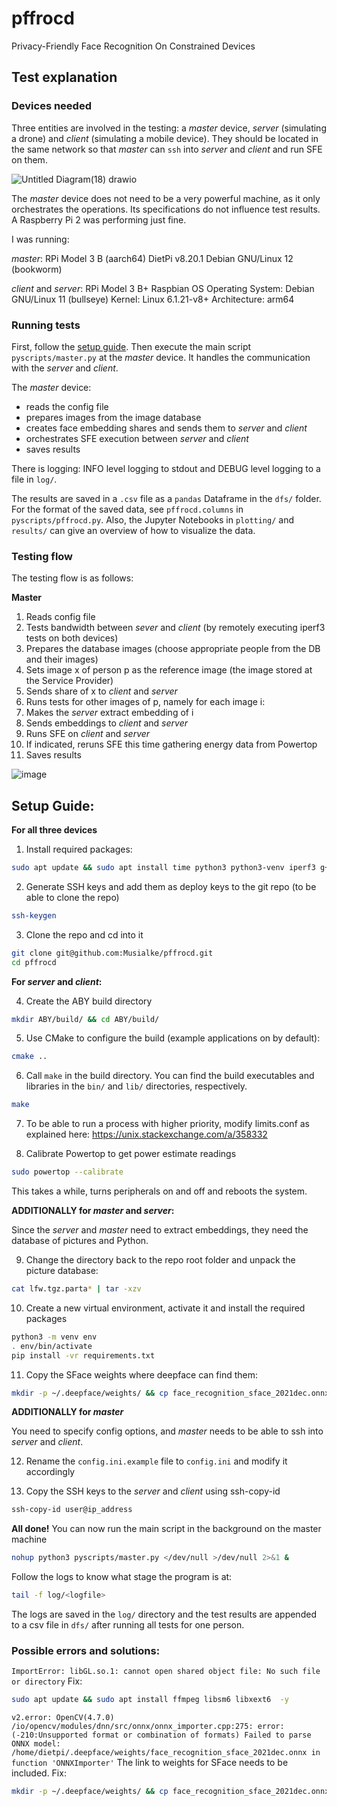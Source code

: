 # pffrocd
Privacy-Friendly Face Recognition On Constrained Devices

## Test explanation

### Devices needed

Three entities are involved in the testing: a _master_ device, _server_ (simulating a drone) and _client_ (simulating a mobile device). They should be located in the same network so that _master_ can `ssh` into _server_ and _client_ and run SFE on them.

![Untitled Diagram(18) drawio](https://github.com/Musialke/pffrocd/assets/26610983/128361a4-b817-42ac-a857-e592e41556b4)


The _master_ device does not need to be a very powerful machine, as it only orchestrates the operations. Its specifications do not influence test results. A Raspberry Pi 2 was performing just fine.

I was running:

_master_: RPi Model 3 B (aarch64) DietPi v8.20.1 Debian GNU/Linux 12 (bookworm)


_client_ and _server_:
RPi Model 3 B+
Raspbian OS
Operating System: Debian GNU/Linux 11 (bullseye)
          Kernel: Linux 6.1.21-v8+
    Architecture: arm64


### Running tests

First, follow the [setup guide](#setup-guide). Then execute the main script `pyscripts/master.py` at the _master_ device. It handles the communication with the _server_ and _client_.

The _master_ device:
- reads the config file
- prepares images from the image database
- creates face embedding shares and sends them to _server_ and _client_
- orchestrates SFE execution between _server_ and _client_
- saves results

There is logging:
INFO level logging to stdout and DEBUG level logging to a file in `log/`.

The results are saved in a `.csv` file as a `pandas` Dataframe in the `dfs/` folder. For the format of the saved data, see `pffrocd.columns` in `pyscripts/pffrocd.py`. Also, the Jupyter Notebooks in `plotting/` and `results/` can give an overview of how to visualize the data.

### Testing flow

The testing flow is as follows:

**Master**

1. Reads config file
2. Tests bandwidth between _sever_ and _client_ (by remotely executing iperf3 tests on both devices)
3. Prepares the database images (choose appropriate people from the DB and their images)
4. Sets image x of person p as the reference image (the image stored at the Service Provider)
5. Sends share of x to _client_ and _server_
6. Runs tests for other images of p, namely for each image i:
7. Makes the _server_ extract embedding of i
8. Sends embeddings to _client_ and _server_
9. Runs SFE on _client_ and _server_
10. If indicated, reruns SFE this time gathering energy data from Powertop
11. Saves results

![image](https://github.com/Musialke/pffrocd/assets/26610983/e0843c66-283b-4aea-b536-fe309f1481fd)

## Setup Guide:

**For all three devices**

1. Install required packages:

```sh
sudo apt update && sudo apt install time python3 python3-venv iperf3 g++ make cmake libgmp-dev libssl-dev libboost-all-dev ffmpeg libsm6 libxext6 git powertop -y
```

2. Generate SSH keys and add them as deploy keys to the git repo (to be able to clone the repo)

```sh
ssh-keygen
```

3. Clone the repo and cd into it

```sh
git clone git@github.com:Musialke/pffrocd.git
cd pffrocd
```

**For _server_ and _client_:**

4. Create the ABY build directory
```sh
mkdir ABY/build/ && cd ABY/build/
```

5. Use CMake to configure the build (example applications on by default):
```sh
cmake ..
```

6. Call `make` in the build directory. You can find the build executables and libraries in the `bin/` and `lib/` directories, respectively.
```sh
make
```

7. To be able to run a process with higher priority, modify limits.conf as explained here: https://unix.stackexchange.com/a/358332

8. Calibrate Powertop to get power estimate readings

```sh
sudo powertop --calibrate
```

This takes a while, turns peripherals on and off and reboots the system.

**ADDITIONALLY for _master_ and _server_:**

Since the _server_ and _master_ need to extract embeddings, they need the database of pictures and Python.

9. Change the directory back to the repo root folder and unpack the picture database:
```sh
cat lfw.tgz.parta* | tar -xzv
```

10. Create a new virtual environment, activate it and install the required packages
```sh
python3 -m venv env
. env/bin/activate
pip install -vr requirements.txt
```

11. Copy the SFace weights where deepface can find them:
```sh
mkdir -p ~/.deepface/weights/ && cp face_recognition_sface_2021dec.onnx ~/.deepface/weights/
```
**ADDITIONALLY for _master_**

You need to specify config options, and _master_ needs to be able to ssh into _server_ and _client_. 

12. Rename the `config.ini.example` file to `config.ini` and modify it accordingly

13. Copy the SSH keys to the _server_ and _client_ using ssh-copy-id

```sh
ssh-copy-id user@ip_address
```
**All done!**
You can now run the main script in the background on the master machine
```sh
nohup python3 pyscripts/master.py </dev/null >/dev/null 2>&1 &
```

Follow the logs to know what stage the program is at:
```sh
tail -f log/<logfile>
```

The logs are saved in the `log/` directory and the test results are appended to a csv file in `dfs/` after running all tests for one person.


### Possible errors and solutions:

`ImportError: libGL.so.1: cannot open shared object file: No such file or directory`
Fix:
```sh
sudo apt update && sudo apt install ffmpeg libsm6 libxext6  -y
```

`v2.error: OpenCV(4.7.0) /io/opencv/modules/dnn/src/onnx/onnx_importer.cpp:275: error: (-210:Unsupported format or combination of formats) Failed to parse ONNX model: /home/dietpi/.deepface/weights/face_recognition_sface_2021dec.onnx in function 'ONNXImporter'` 
The link to weights for SFace needs to be included. Fix:
```sh
mkdir -p ~/.deepface/weights/ && cp face_recognition_sface_2021dec.onnx ~/.deepface/weights/
```
